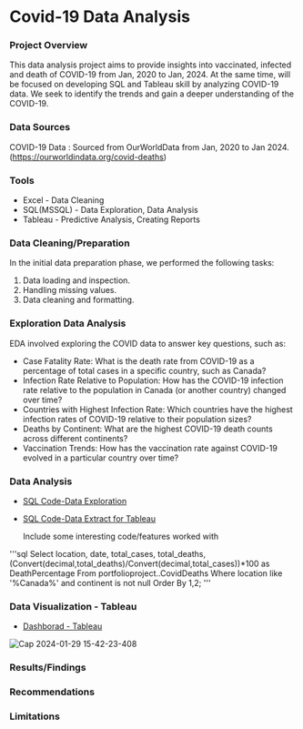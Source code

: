 # Covid-19 Data Analysis

### Project Overview
 
This data analysis project aims to provide insights into vaccinated, infected and death of COVID-19 from Jan, 2020 to Jan, 2024. At the same time, will be focused on developing SQL and Tableau skill by analyzing COVID-19 data. We seek to identify the trends and gain a deeper understanding of the COVID-19.

### Data Sources

COVID-19 Data : Sourced from OurWorldData from Jan, 2020 to Jan 2024. (https://ourworldindata.org/covid-deaths)

### Tools

- Excel - Data Cleaning
- SQL(MSSQL) - Data Exploration, Data Analysis 
- Tableau - Predictive Analysis, Creating Reports

### Data Cleaning/Preparation

In the initial data preparation phase, we performed the following tasks:
1. Data loading and inspection.
2. Handling missing values.
3. Data cleaning and formatting.

### Exploration Data Analysis

EDA involved exploring the COVID data to answer key questions, such as:

- Case Fatality Rate: What is the death rate from COVID-19 as a percentage of total cases in a specific country, such as Canada?
- Infection Rate Relative to Population: How has the COVID-19 infection rate relative to the population in Canada (or another country) changed over time?
- Countries with Highest Infection Rate: Which countries have the highest infection rates of COVID-19 relative to their population sizes?
- Deaths by Continent: What are the highest COVID-19 death counts across different continents?
- Vaccination Trends: How has the vaccination rate against COVID-19 evolved in a particular country over time?

### Data Analysis

- [SQL Code-Data Exploration](https://github.com/MingyuTheAnalyst/Covid-Data-Analysis/blob/main/COVID19DataAnalysis.sql)
- [SQL Code-Data Extract for Tableau](https://github.com/MingyuTheAnalyst/Covid-Data-Analysis/blob/main/COVID19ForTableau.sql)

  Include some interesting code/features worked with

'''sql
  Select location, date, total_cases, total_deaths, (Convert(decimal,total_deaths)/Convert(decimal,total_cases))*100 as DeathPercentage
From portfolioproject..CovidDeaths
Where location like '%Canada%' and continent is not null
Order By 1,2;
'''

### Data Visualization - Tableau
 - [Dashborad - Tableau](https://public.tableau.com/app/profile/mingyu.kim/viz/CovidPortfolioProject_17060535651500/Dashboard1#1)
 
 ![Cap 2024-01-29 15-42-23-408](https://github.com/MingyuTheAnalyst/Covid-Data-Analysis/assets/88122148/33e83c4a-2ec4-4fd0-8f27-32c55d06fe36)
  







### Results/Findings







### Recommendations


### Limitations

